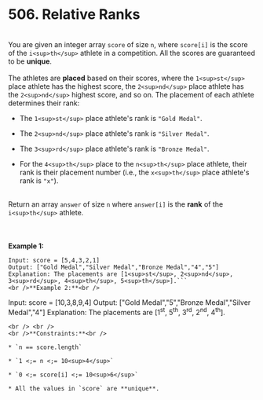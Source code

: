 # 506. Relative Ranks

<br />You are given an integer array `score` of size `n`, where `score[i]` is the score of the `i<sup>th</sup>` athlete in a competition. All the scores are guaranteed to be **unique**.<br />
<br />The athletes are **placed** based on their scores, where the `1<sup>st</sup>` place athlete has the highest score, the `2<sup>nd</sup>` place athlete has the `2<sup>nd</sup>` highest score, and so on. The placement of each athlete determines their rank:<br />

* The `1<sup>st</sup>` place athlete's rank is `"Gold Medal"`.

* The `2<sup>nd</sup>` place athlete's rank is `"Silver Medal"`.

* The `3<sup>rd</sup>` place athlete's rank is `"Bronze Medal"`.

* For the `4<sup>th</sup>` place to the `n<sup>th</sup>` place athlete, their rank is their placement number (i.e., the `x<sup>th</sup>` place athlete's rank is `"x"`).


<br />Return an array `answer` of size `n` where `answer[i]` is the **rank** of the `i<sup>th</sup>` athlete.<br />
<br /> <br />
<br />**Example 1:**<br />
```
Input: score = [5,4,3,2,1]
Output: ["Gold Medal","Silver Medal","Bronze Medal","4","5"]
Explanation: The placements are [1<sup>st</sup>, 2<sup>nd</sup>, 3<sup>rd</sup>, 4<sup>th</sup>, 5<sup>th</sup>].```
<br />**Example 2:**<br />
```
Input: score = [10,3,8,9,4]
Output: ["Gold Medal","5","Bronze Medal","Silver Medal","4"]
Explanation: The placements are [1<sup>st</sup>, 5<sup>th</sup>, 3<sup>rd</sup>, 2<sup>nd</sup>, 4<sup>th</sup>].

```
<br /> <br />
<br />**Constraints:**<br />

* `n == score.length`

* `1 <;= n <;= 10<sup>4</sup>`

* `0 <;= score[i] <;= 10<sup>6</sup>`

* All the values in `score` are **unique**.